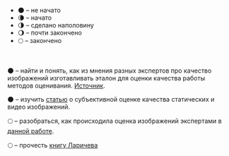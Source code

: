 - 🌑 – не начато
- 🌘 – начато
- 🌗 – сделано наполовину
- 🌖 – почти закончено
- 🌕 – закончено
<br/>


🌑 – найти и понять, как из мнения разных экспертов про качество изображений изготавливать эталон для оценки качества работы методов оценивания. [Источник](https://openaccess.thecvf.com/content_WACV_2020/papers/Ren_Best_Frame_Selection_in_a_Short_Video_WACV_2020_paper.pdf).

🌑 – изучить [статью](https://vis.iitp.ru/pdf/papr/12/2019_GrachevaMA_BozhkovaVP_KazakovaAA_et_al_Subektivnaya_otsenka_kachestva_staticheskikh_i_video_izobrazheniy_metodologicheskiy_obzor_1232_.pdf) о субъективной оценке качества статических и видео изображений.

🌕 – разобраться, как происходила оценка изображений экспертами в [данной работе](https://pdfs.semanticscholar.org/ddf0/99f0e0631da4a6396a17829160301796151c.pdf).

🌕 – прочесть [книгу Ларичева](http://libgen.is/book/index.php?md5=A8D7696967557792021C2B2D5886DD78)




